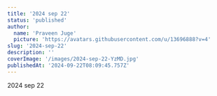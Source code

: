 ```yaml
---
title: '2024 sep 22'
status: 'published'
author:
  name: 'Praveen Juge'
  picture: 'https://avatars.githubusercontent.com/u/13696888?v=4'
slug: '2024-sep-22'
description: ''
coverImage: '/images/2024-sep-22-YzMD.jpg'
publishedAt: '2024-09-22T08:09:45.757Z'
---
```


2024 sep 22
